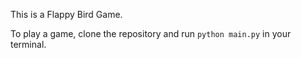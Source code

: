This is a Flappy Bird Game.

To play a game, clone the repository and run ```python main.py``` in your terminal.
